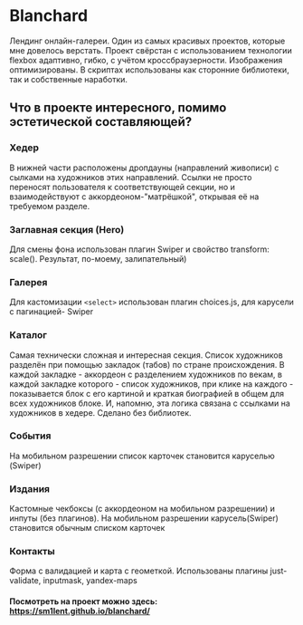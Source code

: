 # Blanchard
Лендинг онлайн-галереи.
Один из самых красивых проектов, которые мне довелось верстать.
Проект свёрстан с использованием технологии flexbox адаптивно, гибко, с учётом кроссбраузерности. Изображения оптимизированы.
В скриптах использованы как сторонние библиотеки, так и собственные наработки.

## Что в проекте интересного, помимо эстетической составляющей?

### Хедер
В нижней части расположены дропдауны (направлений живописи) с сылками на художников этих направлений.
Ссылки не просто переносят пользователя к соответствующей секции, но и взаимодействуют с аккордеоном-"матрёшкой",
открывая её на требуемом разделе.

### Заглавная секция (Hero)
Для смены фона использован плагин Swiper и свойство transform: scale(). Результат, по-моему, залипательный)

### Галерея
Для кастомизации  ```<select>```   использован плагин choices.js, для карусели c пагинацией- Swiper

### Каталог
Самая технически сложная и интересная секция.
Список художников разделён при помощью закладок (табов) по стране происхождения. 
В каждой закладке - аккордеон с разделением художников по векам, 
в каждой закладке которого - список художников, 
при клике на каждого - показывается блок с его картиной и краткая биографией в общем для всех художников блоке.
И, напомню, эта логика связана с ссылками на художников в хедере. 
Сделано без библиотек.

### События
На мобильном разрешении список карточек становится каруселью (Swiper)

### Издания
Кастомные чекбоксы (с аккордеоном на мобильном разрешении) и инпуты (без плагинов).
На мобильном разрешении  карусель(Swiper) становится обычным списком карточек

### Контакты
Форма с валидацией и карта с геометкой. 
Использованы плагины just-validate, inputmask, yandex-maps

#### Посмотреть на проект можно здесь: https://sm1lent.github.io/blanchard/
